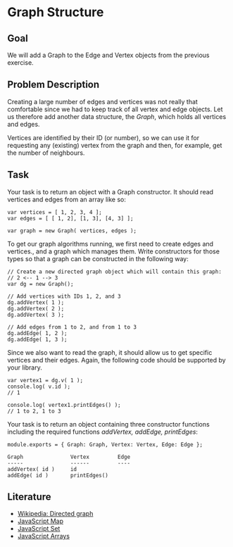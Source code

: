 # Graph Structure

## Goal

We will add a Graph to the Edge and Vertex objects from the previous exercise.

## Problem Description

Creating a large number of edges and vertices was not really that comfortable since we had to keep track
of all vertex and edge objects. Let us therefore add another data structure, the *Graph*, which holds 
all vertices and edges.

Vertices are identified by their ID (or number), so we can use it for requesting any (existing) vertex
from the graph and then, for example, get the number of neighbours.

## Task

Your task is to return an object with a Graph constructor. It should read vertices and edges from an array like so:

    var vertices = [ 1, 2, 3, 4 ];
    var edges = [ [ 1, 2], [1, 3], [4, 3] ];
    
    var graph = new Graph( vertices, edges );


    
To get our graph algorithms running, we first need to create edges and vertices., and a graph which manages them.
Write constructors for those types so that a graph can be constructed in the following way:

    // Create a new directed graph object which will contain this graph:
    // 2 <-- 1 --> 3
    var dg = new Graph();
    
    // Add vertices with IDs 1, 2, and 3
    dg.addVertex( 1 );
    dg.addVertex( 2 );
    dg.addVertex( 3 );
    
    // Add edges from 1 to 2, and from 1 to 3
    dg.addEdge( 1, 2 );
    dg.addEdge( 1, 3 );
    
Since we also want to read the graph, it should allow us to get specific vertices and their edges. Again, the following
code should be supported by your library.


    var vertex1 = dg.v( 1 );
    console.log( v.id ); 
    // 1
    
    console.log( vertex1.printEdges() );
    // 1 to 2, 1 to 3
    
Your task is to return an object containing three constructor functions including the required functions *addVertex, addEdge, printEdges*:

    module.exports = { Graph: Graph, Vertex: Vertex, Edge: Edge };

    Graph               Vertex         Edge
    -----               ------         ----
    addVertex( id )     id
    addEdge( id )       printEdges()
    
    
## Literature

* [Wikipedia: Directed graph](https://en.wikipedia.org/wiki/Directed_graph)
* [JavaScript Map](https://developer.mozilla.org/en-US/docs/Web/JavaScript/Reference/Global_Objects/Map)
* [JavaScript Set](https://developer.mozilla.org/en-US/docs/Web/JavaScript/Reference/Global_Objects/Set)
* [JavaScript Arrays](https://developer.mozilla.org/en-US/docs/Web/JavaScript/Reference/Global_Objects/Array)